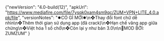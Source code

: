 {"newVersion": "4.0-build(12)",
 "apkUrl": "https://www.mediafire.com/file/7ysqk0xam4sm9qc/ZUM+VPN+LITE_4.0.apk/file",
 "versionNotes": "✹CÓ GÌ MỚI✹\n❖Thay đổi font chữ dễ nhìn\n❖Thêm thời gian sử dụng app (đã crack)\n❖Hạn chế văng app giữa chừng\n❖Việt hóa 1 số chổ\n❖Còn lại y như bản 3.0\n\n👤MOD BỞI: ZUMZUM"
}
